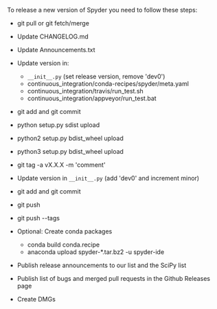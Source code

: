 To release a new version of Spyder you need to follow these steps:

* git pull or git fetch/merge

* Update CHANGELOG.md

* Update Announcements.txt

* Update version in:
    - `__init__.py` (set release version, remove 'dev0')
    - continuous_integration/conda-recipes/spyder/meta.yaml
    - continuous_integration/travis/run_test.sh
    - continuous_integration/appveyor/run_test.bat

* git add and git commit

* python setup.py sdist upload

* python2 setup.py bdist_wheel upload

* python3 setup.py bdist_wheel upload

* git tag -a vX.X.X -m 'comment'

* Update version in `__init__.py` (add 'dev0' and increment minor)

* git add and git commit

* git push

* git push --tags

* Optional: Create conda packages
    - conda build conda.recipe
    - anaconda upload spyder-*.tar.bz2 -u spyder-ide

* Publish release announcements to our list and the SciPy list

* Publish list of bugs and merged pull requests in the Github Releases page

* Create DMGs
